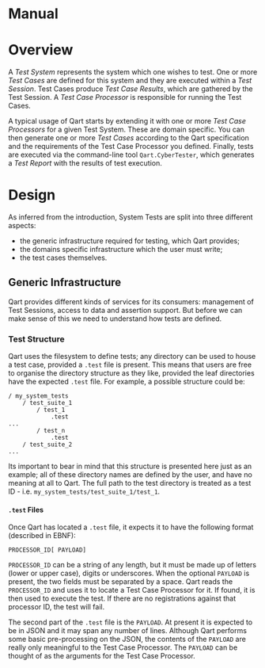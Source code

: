 # Manual

# Overview

A _Test System_ represents the system which one wishes to test. One or
more _Test Cases_ are defined for this system and they are executed
within a _Test Session_. Test Cases produce _Test Case Results_, which
are gathered by the Test Session. A _Test Case Processor_ is
responsible for running the Test Cases.

A typical usage of Qart starts by extending it with one or more _Test
Case Processors_ for a given Test System. These are domain
specific. You can then generate one or more _Test Cases_ according to
the Qart specification and the requirements of the Test Case Processor
you defined. Finally, tests are executed via the command-line tool
```Qart.CyberTester```, which generates a _Test Report_ with the
results of test execution.

# Design

As inferred from the introduction, System Tests are split into three
different aspects:

- the generic infrastructure required for testing, which Qart
  provides;
- the domains specific infrastructure which the user must write;
- the test cases themselves.

## Generic Infrastructure

Qart provides different kinds of services for its consumers:
management of Test Sessions, access to data and assertion support. But
before we can make sense of this we need to understand how tests are
defined.

### Test Structure

Qart uses the filesystem to define tests; any directory can be used to
house a test case, provided a ```.test``` file is present. This means
that users are free to organise the directory structure as they like,
provided the leaf directories have the expected ```.test``` file. For
example, a possible structure could be:

```
/ my_system_tests
    / test_suite_1
        / test_1
            .test
...
        / test_n
            .test
    / test_suite_2
...
```

Its important to bear in mind that this structure is presented here
just as an example; all of these directory names are defined by the
user, and have no meaning at all to Qart. The full path to the test
directory is treated as a test ID -
i.e. ```my_system_tests/test_suite_1/test_1```.

#### ```.test``` Files

Once Qart has located a ```.test``` file, it expects it to have the
following format (described in EBNF):

``` .test file
PROCESSOR_ID[ PAYLOAD]
```

```PROCESSOR_ID``` can be a string of any length, but it must be made
up of letters (lower or upper case), digits or underscores. When the
optional ```PAYLOAD``` is present, the two fields must be separated by
a space. Qart reads the ```PROCESSOR_ID``` and uses it to locate a
Test Case Processor for it. If found, it is then used to execute the
test. If there are no registrations against that processor ID, the
test will fail.

The second part of the ```.test``` file is the ```PAYLOAD```. At
present it is expected to be in JSON and it may span any number of
lines. Although Qart performs some basic pre-processing on the JSON,
the contents of the ```PAYLOAD``` are really only meaningful to the
Test Case Processor. The ```PAYLOAD``` can be thought of as the
arguments for the Test Case Processor.

